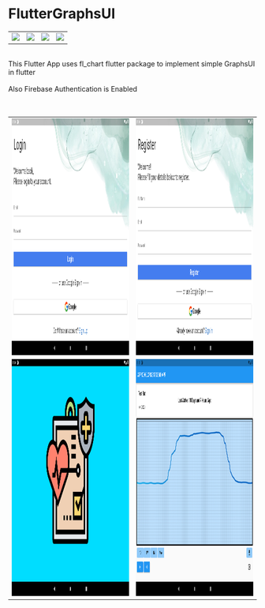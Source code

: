 # FlutterGraphsUI
<table>
 <tr>
<td><img src=https://camo.githubusercontent.com/f0aae282a375087185d5b99e3cb9e3b499396dfeb08647179e75a5e390b13380/68747470733a2f2f696d672e736869656c64732e696f2f62616467652f4672616d65776f726b2d466c75747465722d3363633666643f6c6f676f3d666c7574746572></td>
<td><img src=https://camo.githubusercontent.com/754acaa3e57d86b7d63725c4a858c1bd3b5a798c4fba4f181d6537fb674804e1/68747470733a2f2f696d672e736869656c64732e696f2f62616467652f4c616e67756167652d446172742d3063343538623f6c6f676f3d64617274></td>
  <td><img src=https://camo.githubusercontent.com/09da098f0a30b4cbb2e3aaf94bb300461939377aa838d27bb0d3f987ba16bd54/68747470733a2f2f696d672e736869656c64732e696f2f62616467652f436c6f75642d417070253230456e67696e652d3334363965653f6c6f676f3d476f6f676c65253230436c6f7564></td>
  <td><img src=https://travis-ci.com/tiquasar/FLAITER.svg?branch=master></td>
 </tr>
 </table>
<br>This Flutter App uses fl_chart flutter package to implement simple GraphsUI in flutter </br>
<br>Also Firebase Authentication is Enabled</br>
<br></br>

<table>
  <tr>
    <td><img src="https://github.com/tiquasar/FlutterGraphsUI/blob/master/Screenshot/Login_Screen.png" width=720 height=480></td>
    <td><img src="https://github.com/tiquasar/FlutterGraphsUI/blob/master/Screenshot/Register_Screen.png" width=720 height=480></td>
    
  </tr>
  <tr>
    <td><img src="https://github.com/tiquasar/FlutterGraphsUI/blob/master/Screenshot/Startup_Screen.png" width=720 height=480></td>
    <td><img src="https://github.com/tiquasar/FlutterGraphsUI/blob/master/Screenshot/main_app_ui.png" width=720 height=480></td>
  </tr>
 </table>
